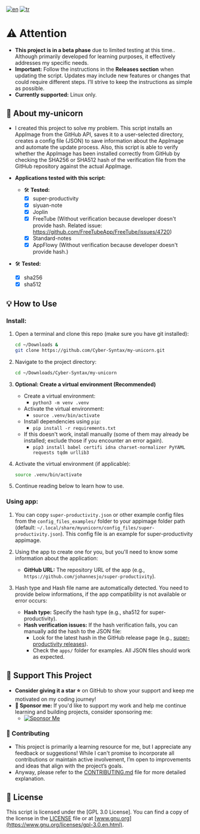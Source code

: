 [![en](https://img.shields.io/badge/lang-en-green.svg)](https://github.com/Cyber-Syntax/my-unicorn/blob/main/README.md)
[![tr](https://img.shields.io/badge/lang-tr-blue.svg)](https://github.com/Cyber-Syntax/my-unicorn/blob/main/README.tr.md)

# **⚠️ Attention**

- **This project is in a beta phase** due to limited testing at this time.. Although primarily developed for learning purposes, it effectively addresses my specific needs.
- **Important:** Follow the instructions in the **Releases section** when updating the script. Updates may include new features or changes that could require different steps. I’ll strive to keep the instructions as simple as possible.
- **Currently supported:** Linux only.

## **🦄 About my-unicorn**

- I created this project to solve my problem. This script installs an AppImage from the GitHub API, saves it to a user-selected directory, creates a config file (JSON) to save information about the AppImage and automate the update process. Also, this script is able to verify whether the AppImage has been installed correctly from GitHub by checking the SHA256 or SHA512 hash of the verification file from the GitHub repository against the actual AppImage.

- **Applications tested with this script:**

  - 🛠️ **Tested:**
    - [x] super-productivity
    - [x] siyuan-note
    - [x] Joplin
    - [x] FreeTube (Without verification because developer doesn't provide hash. Related issue: https://github.com/FreeTubeApp/FreeTube/issues/4720)
    - [x] Standard-notes
    - [x] AppFlowy (Without verification because developer doesn't provide hash.)

- 🛠️ **Tested:**

  - [x] sha256
  - [x] sha512

## **💡 How to Use**

### Install:

1. Open a terminal and clone this repo (make sure you have git installed):

   ```bash
   cd ~/Downloads &
   git clone https://github.com/Cyber-Syntax/my-unicorn.git
   ```

2. Navigate to the project directory:

   ```bash
   cd ~/Downloads/Cyber-Syntax/my-unicorn
   ```

3. **Optional: Create a virtual environment (Recommended)**

   - Create a virtual environment:
     - `python3 -m venv .venv`
   - Activate the virtual environment:
     - `source .venv/bin/activate`
   - Install dependencies using `pip`:
     - `pip install -r requirements.txt`
   - If this doesn't work, install manually (some of them may already be installed; exclude those if you encounter an error again).
     - `pip3 install babel certifi idna charset-normalizer PyYAML requests tqdm urllib3`

4. Activate the virtual environment (if applicable):

   ```bash
   source .venv/bin/activate
   ```

5. Continue reading below to learn how to use.

### Using app:

1. You can copy `super-productivity.json` or other example config files from the `config_files_examples/` folder to your appimage folder path (default: `~/.local/share/myunicorn/config_files/super-productivity.json`). This config file is an example for super-productivity appimage.

2. Using the app to create one for you, but you'll need to know some information about the application:
   - **GitHub URL:** The repository URL of the app (e.g., `https://github.com/johannesjo/super-productivity`).
3. Hash type and Hash file name are automatically detected. You need to provide below informations, if the app compatibility is not available or error occurs:
   - **Hash type:** Specify the hash type (e.g., sha512 for super-productivity).
   - **Hash verification issues:** If the hash verification fails, you can manually add the hash to the JSON file:
     - Look for the latest hash in the GitHub release page (e.g., [super-productivity releases](https://github.com/johannesjo/super-productivity/releases)).
     - Check the `apps/` folder for examples. All JSON files should work as expected.

## **🙏 Support This Project**

- **Consider giving it a star ⭐** on GitHub to show your support and keep me motivated on my coding journey!
- **💖 Sponsor me:** If you'd like to support my work and help me continue learning and building projects, consider sponsoring me:
  - [![Sponsor Me](https://img.shields.io/badge/Sponsor-💖-brightgreen)](https://github.com/sponsors/Cyber-Syntax)

### **🤝 Contributing**

- This project is primarily a learning resource for me, but I appreciate any feedback or suggestions! While I can't promise to incorporate all contributions or maintain active involvement, I’m open to improvements and ideas that align with the project’s goals.
- Anyway, please refer to the [CONTRIBUTING.md](.github/CONTRIBUTING.md) file for more detailed explanation.

## **📝 License**

This script is licensed under the [GPL 3.0 License]. You can find a copy of the license in the [LICENSE](https://github.com/Cyber-Syntax/my-unicorn/blob/main/LICENSE) file or at [www.gnu.org](https://www.gnu.org/licenses/gpl-3.0.en.html).
